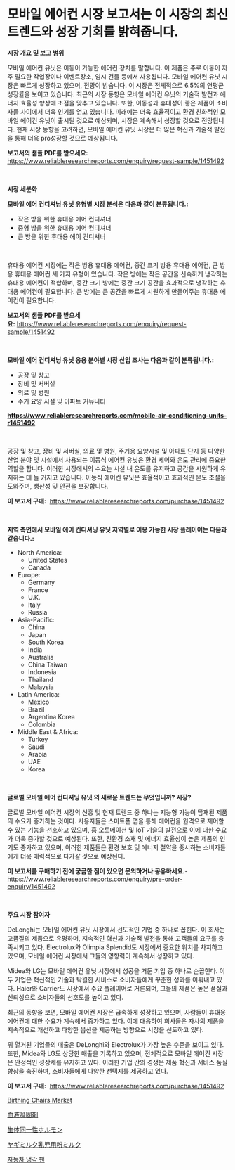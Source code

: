 <p><h1>모바일 에어컨 시장 보고서는 이 시장의 최신 트렌드와 성장 기회를 밝혀줍니다.</h1></p><p><strong>시장 개요 및 보고 범위</strong></p>
<p><p>모바일 에어컨 유닛은 이동이 가능한 에어컨 장치를 말합니다. 이 제품은 주로 이동이 자주 필요한 작업장이나 이벤트장소, 임시 건물 등에서 사용됩니다. 모바일 에어컨 유닛 시장은 빠르게 성장하고 있으며, 전망이 밝습니다. 이 시장은 전체적으로 6.5%의 연평균 성장률을 보이고 있습니다. 최근의 시장 동향은 모바일 에어컨 유닛의 기술적 발전과 에너지 효율성 향상에 초점을 맞추고 있습니다. 또한, 이동성과 휴대성이 좋은 제품이 소비자들 사이에서 더욱 인기를 얻고 있습니다. 미래에는 더욱 효율적이고 환경 친화적인 모바일 에어컨 유닛이 출시될 것으로 예상되며, 시장은 계속해서 성장할 것으로 전망됩니다. 현재 시장 동향을 고려하면, 모바일 에어컨 유닛 시장은 더 많은 혁신과 기술적 발전을 통해 더욱 pro성장할 것으로 예상됩니다.</p></p>
<p><strong>보고서의 샘플 PDF를 받으세요:</strong> <a href="https://www.reliableresearchreports.com/enquiry/request-sample/1451492">https://www.reliableresearchreports.com/enquiry/request-sample/1451492</a></p>
<p>&nbsp;</p>
<p><strong>시장 세분화</strong></p>
<p><strong>모바일 에어 컨디셔닝 유닛 유형별 시장 분석은 다음과 같이 분류됩니다.:</strong></p>
<p><ul><li>작은 방을 위한 휴대용 에어 컨디셔너</li><li>중형 방을 위한 휴대용 에어 컨디셔너</li><li>큰 방을 위한 휴대용 에어 컨디셔너</li></ul></p>
<p>&nbsp;</p>
<p><p>휴대용 에어컨 시장에는 작은 방용 휴대용 에어컨, 중간 크기 방용 휴대용 에어컨, 큰 방용 휴대용 에어컨 세 가지 유형이 있습니다. 작은 방에는 작은 공간을 신속하게 냉각하는 휴대용 에어컨이 적합하며, 중간 크기 방에는 중간 크기 공간을 효과적으로 냉각하는 휴대용 에어컨이 필요합니다. 큰 방에는 큰 공간을 빠르게 시원하게 만들어주는 휴대용 에어컨이 필요합니다.</p></p>
<p><strong>보고서의 샘플 PDF를 받으세요:</strong>&nbsp;<a href="https://www.reliableresearchreports.com/enquiry/request-sample/1451492">https://www.reliableresearchreports.com/enquiry/request-sample/1451492</a></p>
<p>&nbsp;</p>
<p><strong> 모바일 에어 컨디셔닝 유닛 응용 분야별 시장 산업 조사는 다음과 같이 분류됩니다.:</strong></p>
<p><ul><li>공장 및 창고</li><li>장비 및 서버실</li><li>의료 및 병원</li><li>주거 요양 시설 및 아파트 커뮤니티</li></ul></p>
<p><strong><a href="https://www.reliableresearchreports.com/mobile-air-conditioning-units-r1451492">https://www.reliableresearchreports.com/mobile-air-conditioning-units-r1451492</a></strong></p>
<p>&nbsp;</p>
<p><p>공장 및 창고, 장비 및 서버실, 의료 및 병원, 주거용 요양시설 및 아파트 단지 등 다양한 산업 분야 및 시설에서 사용되는 이동식 에어컨 유닛은 환경 제어와 온도 관리에 중요한 역할을 합니다. 이러한 시장에서의 수요는 시설 내 온도를 유지하고 공간을 시원하게 유지하는 데 늘 커지고 있습니다. 이동식 에어컨 유닛은 효율적이고 효과적인 온도 조절을 도와주며, 생산성 및 안전을 보장합니다.</p></p>
<p><strong>이 보고서 구매:</strong>&nbsp; <a href="https://www.reliableresearchreports.com/purchase/1451492">https://www.reliableresearchreports.com/purchase/1451492</a></p>
<p>&nbsp;</p>
<p><strong>지역 측면에서 모바일 에어 컨디셔닝 유닛 지역별로 이용 가능한 시장 플레이어는 다음과 같습니다.:</strong></p>
<p><ul>
    <li>
        North America:
        <ul>
            <li>United States</li>
            <li>Canada</li>
        </ul>
    </li>
    <li>
        Europe:
        <ul>
            <li>Germany</li>
            <li>France</li>
            <li>U.K.</li>
            <li>Italy</li>
            <li>Russia</li>
        </ul>
    </li>
    <li>
        Asia-Pacific:
        <ul>
            <li>China</li>
            <li>Japan</li>
            <li>South Korea</li>
            <li>India</li>
            <li>Australia</li>
            <li>China Taiwan</li>
            <li>Indonesia</li>
            <li>Thailand</li>
            <li>Malaysia</li>
        </ul>
    </li>
    <li>
        Latin America:
        <ul>
            <li>Mexico</li>
            <li>Brazil</li>
            <li>Argentina Korea</li>
            <li>Colombia</li>
        </ul>
    </li>
    <li>
        Middle East & Africa:
        <ul>
            <li>Turkey</li>
            <li>Saudi</li>
            <li>Arabia</li>
            <li>UAE</li>
            <li>Korea</li>
        </ul>
    </li>
    </ul></p>
<p>&nbsp;</p>
<p><strong>글로벌 모바일 에어 컨디셔닝 유닛 의 새로운 트렌드는 무엇입니까? 시장?</strong></p>
<p><p>글로벌 모바일 에어컨 시장의 신흥 및 현재 트렌드 중 하나는 지능형 기능이 탑재된 제품의 수요가 증가하는 것이다. 사용자들은 스마트폰 앱을 통해 에어컨을 원격으로 제어할 수 있는 기능을 선호하고 있으며, 홈 오토메이션 및 IoT 기술의 발전으로 이에 대한 수요가 더욱 증가할 것으로 예상된다. 또한, 친환경 소재 및 에너지 효율성이 높은 제품의 인기도 증가하고 있으며, 이러한 제품들은 환경 보호 및 에너지 절약을 중시하는 소비자들에게 더욱 매력적으로 다가갈 것으로 예상된다.</p></p>
<p><strong>이 보고서를 구매하기 전에 궁금한 점이 있으면 문의하거나 공유하세요.</strong>- <a href="https://www.reliableresearchreports.com/enquiry/pre-order-enquiry/1451492">https://www.reliableresearchreports.com/enquiry/pre-order-enquiry/1451492</a></p>
<p>&nbsp;</p>
<p><strong>주요 시장 참여자</strong></p>
<p><p>DeLonghi는 모바일 에어컨 유닛 시장에서 선도적인 기업 중 하나로 꼽힌다. 이 회사는 고품질의 제품으로 유명하며, 지속적인 혁신과 기술적 발전을 통해 고객들의 요구를 충족시키고 있다. Electrolux와 Olimpia Splendid도 시장에서 중요한 위치를 차지하고 있으며, 모바일 에어컨 시장에서 그들의 영향력이 계속해서 성장하고 있다.</p><p>Midea와 LG는 모바일 에어컨 유닛 시장에서 성공을 거둔 기업 중 하나로 손꼽힌다. 이 두 기업은 혁신적인 기술과 탁월한 서비스로 소비자들에게 꾸준한 성과를 이뤄내고 있다. Haier와 Carrier도 시장에서 주요 플레이어로 거론되며, 그들의 제품은 높은 품질과 신뢰성으로 소비자들의 선호도를 높이고 있다.</p><p>최근의 동향을 보면, 모바일 에어컨 시장은 급속하게 성장하고 있으며, 사람들이 휴대용 에어컨에 대한 수요가 계속해서 증가하고 있다. 이에 대응하여 회사들은 자사의 제품을 지속적으로 개선하고 다양한 옵션을 제공하는 방향으로 시장을 선도하고 있다.</p><p>위 열거된 기업들의 매출은 DeLonghi와 Electrolux가 가장 높은 수준을 보이고 있다. 또한, Midea와 LG도 상당한 매출을 기록하고 있으며, 전체적으로 모바일 에어컨 시장은 안정적인 성장세를 유지하고 있다. 이러한 기업 간의 경쟁은 제품 혁신과 서비스 품질 향상을 촉진하며, 소비자들에게 다양한 선택지를 제공하고 있다.</p></p>
<p><strong>이 보고서 구매:</strong>&nbsp;&nbsp;<a href="https://www.reliableresearchreports.com/purchase/1451492">https://www.reliableresearchreports.com/purchase/1451492</a></p>
<p><p><a href="https://github.com/khayangel/Market-Research-Report-List-2/blob/main/birthing-chairs-market.md">Birthing Chairs Market</a></p><p><a href="https://github.com/gfggqjbfys368009/Market-Research-Report-List-1/blob/main/219935322735.md">血液凝固剤</a></p><p><a href="https://github.com/qwpelcjko9242629/Market-Research-Report-List-1/blob/main/423765422734.md">生体同一性ホルモン</a></p><p><a href="https://medium.com/@rexkhler2023/%E3%83%A4%E3%82%AE%E4%B9%B3%E5%B9%BC%E5%85%90%E7%94%A8%E3%83%95%E3%82%A9%E3%83%BC%E3%83%9F%E3%83%A5%E3%83%A9%E5%B8%82%E5%A0%B4%E8%A6%8F%E6%A8%A1-%E5%B8%82%E5%A0%B4%E5%B1%95%E6%9C%9B%E3%81%8A%E3%82%88%E3%81%B3%E5%B8%82%E5%A0%B4%E4%BA%88%E6%B8%AC-2024%E5%B9%B4%E3%81%8B%E3%82%892031%E5%B9%B4-6315d97827f8">ヤギミルク乳児用粉ミルク</a></p><p><a href="https://github.com/AlbertotDouglas44367/Market-Research-Report-List-1/blob/main/634985720926.md">자동차 냉각 팬</a></p></p>